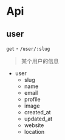 # Api

## user

`get` - `/user/:slug`

> 某个用户的信息

* user
    * slug
    * name
    * email
    * profile
    * image
    * created_at
    * updated_at
    * website
    * location